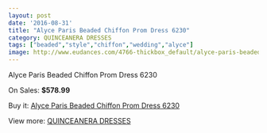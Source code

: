 ```yaml
---
layout: post
date: '2016-08-31'
title: "Alyce Paris Beaded Chiffon Prom Dress 6230"
category: QUINCEANERA DRESSES
tags: ["beaded","style","chiffon","wedding","alyce"]
image: http://www.eudances.com/4766-thickbox_default/alyce-paris-beaded-chiffon-prom-dress-6230.jpg
---
```

Alyce Paris Beaded Chiffon Prom Dress 6230

On Sales: **$578.99**
<a href="https://www.eudances.com/en/quinceanera-dresses/1611-alyce-paris-beaded-chiffon-prom-dress-6230.html"><amp-img layout="responsive" width="600" height="600" src="//www.eudances.com/4766-thickbox_default/alyce-paris-beaded-chiffon-prom-dress-6230.jpg" alt="Alyce Paris Beaded Chiffon Prom Dress 6230 0" /></a>
<a href="https://www.eudances.com/en/quinceanera-dresses/1611-alyce-paris-beaded-chiffon-prom-dress-6230.html"><amp-img layout="responsive" width="600" height="600" src="//www.eudances.com/4767-thickbox_default/alyce-paris-beaded-chiffon-prom-dress-6230.jpg" alt="Alyce Paris Beaded Chiffon Prom Dress 6230 1" /></a>

Buy it: [Alyce Paris Beaded Chiffon Prom Dress 6230](https://www.eudances.com/en/quinceanera-dresses/1611-alyce-paris-beaded-chiffon-prom-dress-6230.html "Alyce Paris Beaded Chiffon Prom Dress 6230")

View more: [QUINCEANERA DRESSES](https://www.eudances.com/en/17-quinceanera-dresses "QUINCEANERA DRESSES")